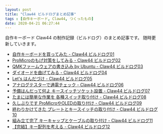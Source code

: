 ```yaml
---
layout: post
title: "Claw44 ビルドログまとめ記事"
tags : [自作キーボード, Claw44, つくったもの]
date: 2020-04-21 06:27:44
---
```



自作キーボード Claw44 の制作記録（ビルドログ）のまとめ記事です。
随時更新していきます。


* [自作キーボードを買ってみた - Claw44 ビルドログ01](/2020/04/22/claw44-buildlog-01)
* [ProMicroのもげ対策をしてみる - Claw44 ビルドログ02](/2020/04/23/claw44-buildlog-02)
* [QMKファームウェアの書き込み by Ubuntu - Claw44 ビルドログ03](/2020/04/24/claw44-buildlog-03)
* [ダイオードを曲げてみる - Claw44 ビルドログ04](/2020/04/25/claw44-buildlog-04)
* [Let's はんだづけ - Claw44 ビルドログ05](/2020/07/26/claw44-buildlog-05)
* [アナログテスターで通電チェック - Claw44 ビルドログ06](/2021/02/07/claw44-buildlog-06)
* [予備はんだって何よ キースイッチソケット設置 - Claw44 ビルドログ07](/2021/06/27/claw44-buildlog-07)
* [たまには簡単な作業を 各種スイッチ取り付け - Claw44 ビルドログ08](/2021/06/28/claw44-buildlog-08)
* [久しぶりです ProMicroやOLEDの取り付け - Claw44 ビルドログ09](/2022/12/25/claw44-buildlog-09)
* [終わりかけてきた プレートとキースイッチの取り付け - Claw44 ビルドログ10](/2022/12/27/claw44-buildlog-10)
* [組み立て完了 キーキャップとケーブルの取り付け - Claw44 ビルドログ11](/2022/12/29/claw44-buildlog-11)
* [【完結】キー配列を考える - Claw44 ビルドログ12](/2022/12/30/claw44-buildlog-12)




